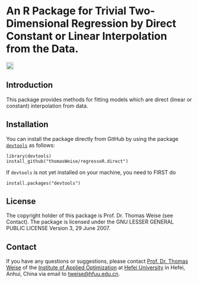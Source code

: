 # An R Package for Trivial Two-Dimensional Regression by Direct Constant or Linear Interpolation from the Data. 

[<img alt="Travis CI Build Status" src="https://img.shields.io/travis/thomasWeise/regressoR.direct/master.svg" height="20"/>](https://travis-ci.org/thomasWeise/regressoR.direct/)

## Introduction
This package provides methods for fitting models which are direct (linear or constant) interpolation from data.
    
## Installation
You can install the package directly from GitHub by using the package
[`devtools`](http://cran.r-project.org/web/packages/devtools/index.html) as
follows:

    library(devtools)
    install_github("thomasWeise/regressoR.direct")

If `devtools` is not yet installed on your machine, you need to FIRST do

    install.packages("devtools")
    
## License

The copyright holder of this package is Prof. Dr. Thomas Weise (see Contact).
The package is licensed under the  GNU LESSER GENERAL PUBLIC LICENSE Version 3, 29 June 2007.
    
## Contact

If you have any questions or suggestions, please contact
[Prof. Dr. Thomas Weise](http://iao.hfuu.edu.cn/team/director) of the
[Institute of Applied Optimization](http://iao.hfuu.edu.cn/) at
[Hefei University](http://www.hfuu.edu.cn) in
Hefei, Anhui, China via
email to [tweise@hfuu.edu.cn](mailto:tweise@hfuu.edu.cn).
